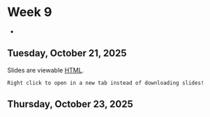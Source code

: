 # Week 9
-

## Tuesday, October 21, 2025


Slides are viewable [HTML](day_16.html). 

```{note}
Right click to open in a new tab instead of downloading slides!
```


## Thursday, October 23, 2025

